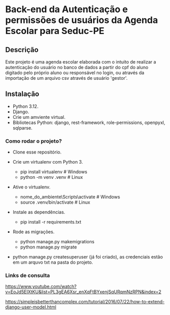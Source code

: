 # Back-end da Autenticação e permissões de usuários da Agenda Escolar para Seduc-PE

## Descrição 

Este projeto é uma agenda escolar elaborada com o intuito de realizar a autenticação do usuário no banco de dados a partir do cpf do aluno digitado pelo próprio aluno ou responsável no login, ou através da importação de um arquivo csv através de usuário 'gestor'.

## Instalação

- Python 3.12.
- Django.
- Crie um amviente virtual.
- Bibliotecas Python: django, rest-framework, role-permissions, openpyxl, sqlparse.

### Como rodar o projeto?

- Clone esse repositório.

- Crie um virtualenv com Python 3.
    - pip install virtualenv # Windows
    - python -m venv .venv # Linux

- Ative o virtualenv.
    - nome_do_ambiente\Scripts\activate # Windows
    - source .venv/bin/activate  # Linux

- Instale as dependências.
    - pip install -r requirements.txt

- Rode as migrações.
    - python manage.py makemigrations
    - python manage.py migrate

- python manage.py createsuperuser (já foi criado), as credenciais estão em um arquvo txt na pasta do projeto.

### Links de consulta

https://www.youtube.com/watch?v=EoJd5EIXtKU&list=PL3gEA6Xsr_enXqFtBYxenjSqURqmNzRPN&index=2

https://simpleisbetterthancomplex.com/tutorial/2016/07/22/how-to-extend-django-user-model.html


